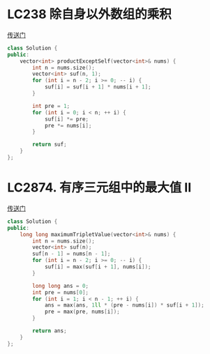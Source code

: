 # LC238 除自身以外数组的乘积
[传送门](https://leetcode.cn/problems/product-of-array-except-self/)
```C++
class Solution {
public:
    vector<int> productExceptSelf(vector<int>& nums) {
        int n = nums.size();
        vector<int> suf(n, 1);
        for (int i = n - 2; i >= 0; -- i) {
            suf[i] = suf[i + 1] * nums[i + 1];
        }

        int pre = 1;
        for (int i = 0; i < n; ++ i) {
            suf[i] *= pre;
            pre *= nums[i];
        }

        return suf;
    }
};
```

# LC2874. 有序三元组中的最大值 II
[传送门](https://leetcode.cn/problems/maximum-value-of-an-ordered-triplet-ii/description/)
```C++
class Solution {
public:
    long long maximumTripletValue(vector<int>& nums) {
        int n = nums.size();
        vector<int> suf(n);
        suf[n - 1] = nums[n - 1];
        for (int i = n - 2; i >= 0; -- i) {
            suf[i] = max(suf[i + 1], nums[i]);
        }

        long long ans = 0;
        int pre = nums[0];
        for (int i = 1; i < n - 1; ++ i) {
            ans = max(ans, 1ll * (pre - nums[i]) * suf[i + 1]);
            pre = max(pre, nums[i]);
        }

        return ans;
    }
};
```
